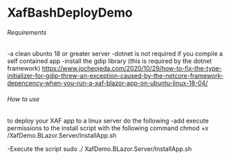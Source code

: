 # XafBashDeployDemo 

###### Requirements 
-a clean ubunto 18 or greater server
-dotnet is not required if you compile a self contained app
-install the gdip library (this is required by the dotnet framework) https://www.jocheojeda.com/2020/10/29/how-to-fix-the-type-initializer-for-gdip-threw-an-exception-caused-by-the-netcore-framework-depencency-when-you-run-a-xaf-blazor-app-on-ubuntu-linux-18-04/
 

 ######  How to use 
 to deploy your XAF app to a linux server do the following
 -add execute permissions to the install script with the following command
 chmod +x /XafDemo.BLazor.Server/InstallApp.sh

 -Execute the script
 sudo ./ XafDemo.BLazor.Server/InstallApp.sh


